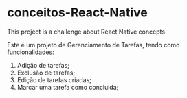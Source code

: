# conceitos-React-Native
This project is a challenge about React Native concepts

<p> Este é um projeto de Gerenciamento de Tarefas, tendo como funcionalidades:
<ol>
<li>Adição de tarefas;</li>
<li>Exclusão de tarefas;</li>
<li>Edição de tarefas criadas;</li>
<li>Marcar uma tarefa como concluida;</li>
</ol>
</p> 

